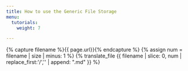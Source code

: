 ```yaml
---
title: How to use the Generic File Storage
menu:
  tutorials:
    weight: 7

---
```

{% capture filename %}{{ page.url}}{% endcapture %}
 {% assign num = filename | size | minus: 1 %}
 {% translate_file {{ filename | slice: 0, num | replace_first:'/','' | append: ".md" }} %}